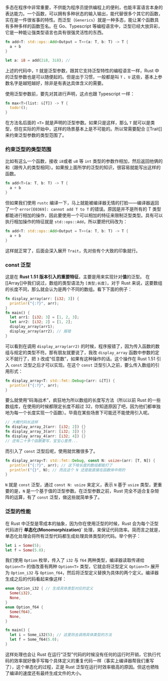 多态在程序中非常重要，不供能为程序员提供编程上的便利，也能丰富语言本身的表达能力。一个函数，可以拥有多种状态的输入输出，能代替很多个其它的函数，实在是一件很省事的特性。而泛型（`Generics`）就是一种多态，能让某个函数具有多种多样的函数签名。在 Go、Typescript 等编程语言中，泛型已经大放异彩，它是一种能让强类型语言也具有很强灵活性的东西。

```Rust
fn add<T: std::ops::Add<Output = T>>(a: T, b: T) -> T {
  a + b
}

let a: i8 = add(2i8, 3i8); //
```

上述的代码中，`T` 就是泛型参数，跟其它支持泛型特性的编程语言一样，Rust 中的泛型参数也是可以随便起的。但是出于习惯，一般都是叫 `T` 、`U` 这些，基本上参数名字是越短越好，除非是有表达具体含义的需要。

使用泛型参数前，要先对其进行声明，这点也跟 Typescript 一样：

```Rust
fn max<T>(list: &[T]) -> T {
  todo!();
}
```

在方法名后面的 `<T>` 就是声明的泛型参数。如果只是这样，那么 `T` 就可以是类型，但在实际的开始中，这样的场景基本上是不可能的。所以常需要配合 [[Trait]] 来约束泛型参数的类型范围了。

### 约束泛型的类型范围

比如有这么一个函数，接收 `i8`或者 `u8` 等 `int` 类型的参数作相加，然后返回他俩的和（跟传入的类型相同）。如果按上面所学的泛型的知识，很容易就能写出这样的函数。

```Rust
fn add<T>(a: T, b: T) -> T {
  a + b
}
```

但如果我们使用 `rustc` 编译一下，马上就能被编译器无情的打脸——编译器返回了一个 `error[E0369]: cannot add T to T` 的错误。原因是并不是所有的 T 类型都能进行相加的操作，因此要使用一个可以相加的特征来限制泛型类型。具有可以执行相加操作的特征就是 `std::ops::Add`，所以要把代码改为：

```Rust
fn add<T: std::ops::Add<Output = T>>(a: T, b: T) -> T {
  a + b
}
```

这样就正常了，后面会深入展开 `Trait`，先对些有个大致的印象就行。

### const 泛型

这是在 **Rust 1.51 版本引入的重要特征**，主要是用来实现针对**值**的泛型。
在[[Array]]中我们说过，数组的类型语法为 `[类型;长度]`，对于 Rust 来说，这要数组的长度不同，那么就会认为是两个不同的数组。看下下面的例子：

```Rust
fn display_array(arr: [i32; 3]) {
  println!("{:?}", arr);
}
fn main() {
  let arr1: [i32; 3] = [1, 2, 3];
  let arr2: [i32; 2] = [1, 2];
  display_array(arr1);
  display_array(arr2); // 报错
}
```

可以看到在调用 `display_array(arr2)` 的时候，程序报错了，因为传入函数的数组与规定的类型不符。那有朋友就要说了，我改 `display_array` 函数中参数的定义不就行了，把 `3` 改成“任意数”，如果有这种操作的话。这个操作在 Rust 1.51 引入 `const` 泛型之后才可以实现。在这个 `const` 泛型引入之前，要么传入数组的引用形式：

```Rust
fn display_array<T: std::fmt::Debug>(arr: &[T]) {
  println!("{:?}", arr);
}
```

要么就使用“码海战术”，疯狂地为所以数组的长度写方法（所以以前 Rust 的一些数组库，在使用的时候都限定长度不超过 32，你知道原因了吧，因为他们都单独地为每一个长度实现一个函数）。毕竟在某些场景下可能还不能使用引入呢。

```Rust
// 大概代码长这样
fn display_array_2(arr: [i32; 2]) {}
fn display_array_3(arr: [i32; 3]) {}
fn display_array_4(arr: [i32; 4]) {}
// 还有二十多个函数要写，宝宝心里贵...
```

而引入了 `const` 泛型后呢，使用就优雅很多了。

```Rust
fn display_array<T: std::fmt::Debug, const N: usize>(arr: [T, N]) {
  println!("{:?}", arr); // 这下啥长度的数组都能打了
  println!("{}", N); // 而且这个 N 还是能直接在函数体中用的
}
```

`N` 就是 `const` 泛型，通过 `const N: usize` 来定义，表示 `N` 基于 `usize` 类型，更重要的是，`N` 是一个基于值的泛型参数。在泛型参数之前，Rust 完全不适合复杂矩阵的运算，有了 `const` 泛型，做这些就简单多了。

### 泛型的性能

在 Rust 中泛型是零成本的抽象，因为你在使用泛型的时候，Rust 会为每个泛型代码进行 **单态化(Monomorphization)`** 处理，来保证代码效率。简而言之就是，单态化处理会将所有泛型代码都生成处理具体类型的代码。举个例子：

```Rust
let i = Some(5);
let f = Some(5.0);
```

我们使用 `Option` 枚举，传入了 `i32` 与 `f64` 两种类型，编译器读取传递给 `Option<T>` 的值改善有两种 `Option<T>` 类型，它就会将泛型定义 `Option<T>` 展开为 `Option_i32` 与 `Option_f64`，然后将泛型定义替换为具体的两个定义。编译器生成之后的代码看起来像这样：

```Rust
enum Option_i32 { // 生成具体类型对应的定义
  Some(i32),
  None,
}
enum Option_f64 {
  Some(f64),
  None,
}

fn main() {
  let i = Some_i32(5); // 这里则去调用具体类型的方法
  let f = Some_f64(5.0);
}
```

这样处理也会让 Rust 在运行“泛型”代码的时候没有任何的运行时开销，它执行代码的效率就好像手写每个具体定义的重复代码一样（事实上编译器帮我们重写了），这个单态化的过程，正是 Rust 泛型在运行时效率极高的原因。但这也牺牲了编译的速度还有最终生成文件的大小。
